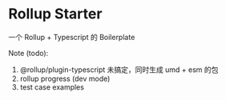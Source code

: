 # Rollup Starter

一个 Rollup + Typescript 的 Boilerplate

Note (todo):
1. @rollup/plugin-typescript 未搞定，同时生成 umd + esm 的包
2. rollup progress (dev mode)
3. test case examples
